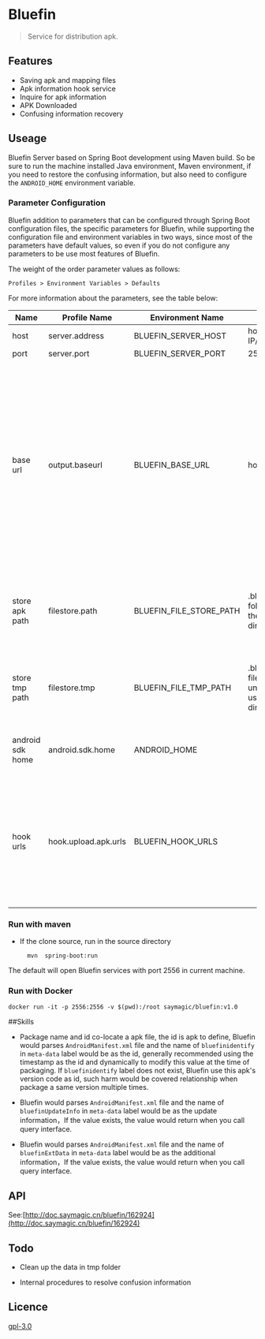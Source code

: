 # Bluefin 
> Service for distribution apk.


##  Features

* Saving apk and mapping files
* Apk information hook service
* Inquire for apk information 
* APK Downloaded
* Confusing information recovery

## Useage

Bluefin Server based on Spring Boot development using Maven build. So be sure to run the machine installed Java environment, Maven environment, if you need to restore the confusing information, but also need to configure the `ANDROID_HOME` environment variable.


### Parameter Configuration

Bluefin addition to parameters that can be configured through Spring Boot configuration files, the specific parameters for Bluefin, while supporting the configuration file and environment variables in two ways, since most of the parameters have default values, so even if you do not configure any parameters to be use most features of Bluefin.

The weight of the order parameter values as follows:

	Profiles > Environment Variables > Defaults
	
For more information about the parameters, see the table below:


|Name     |Profile Name|Environment Name|Default|Explanation|
|--------|-------|------|------|-----|
|host|server.address|BLUEFIN\_SERVER\_HOST|host IP/127.0.0.1|bluefin host|
|port|server.port|BLUEFIN\_SERVER\_PORT|2556|bluefin port|
|base url|output.baseurl|BLUEFIN\_BASE\_URL|host:port|Root url address publicly defined, when Docker deploy or use Nginx like port forwarding service, must pay attention to the definition of the value , apk's download url will be based on the value|
|store apk path|filestore.path|BLUEFIN\_FILE\_STORE\_PATH|.bluefin file folder under the user's directory|the path to save mapping and apk file, which is the core directory Bluefin|
|store tmp path|filestore.tmp|BLUEFIN\_FILE\_TMP\_PATH|.bluefin/tmp file folder under the user's directory|use to store temporary files which generated by parsing apk or retrace|
|android sdk home|android.sdk.home|ANDROID_HOME||Android sdk directory, used to obtain the trace file|
|hook urls|hook.upload.apk.urls|BLUEFIN_HOOK_URLS||hook callback address when apk parsing flow finished , multiple addresses is supported, use `,` to separated|


### Run with maven

* If the clone source, run in the source directory

 		mvn  spring-boot:run
 	
The default will open  Bluefin services with port 2556 in current machine.

### Run with Docker

	docker run -it -p 2556:2556 -v $(pwd):/root saymagic/bluefin:v1.0

##Skills

* Package name and id co-locate a apk file, the id is apk to define, Bluefin would parses `AndroidManifest.xml` file and the name of `bluefinidentify ` in `meta-data` label  would be as the id, generally recommended using the timestamp as the id and dynamically to modify this value at the time of packaging. If `bluefinidentify` label does not exist, Bluefin use this apk's version code as id, such harm would be covered relationship when package a same version multiple times.


* Bluefin would parses `AndroidManifest.xml` file and the name of `bluefinUpdateInfo` in `meta-data` label would be as the update information，If the value exists, the value would return when you call  query interface.

* Bluefin would parses `AndroidManifest.xml` file and the name of `bluefinExtData` in `meta-data` label would be as the additional information，If the value exists, the value would return when you call  query interface.



##  API 

See:[http://doc.saymagic.cn/bluefin/162924](http://doc.saymagic.cn/bluefin/162924)


## Todo

* Clean up the data in tmp folder 

* Internal procedures to resolve confusion information

## Licence

[gpl-3.0](https://opensource.org/licenses/gpl-3.0.html)